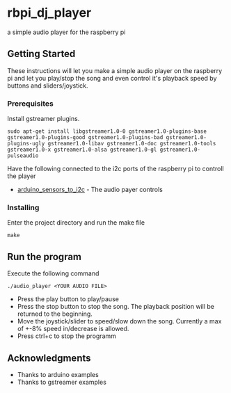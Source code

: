 # rbpi_dj_player
a simple audio player for the raspberry pi

## Getting Started

These instructions will let you make a simple audio player on the raspberry pi and let you play/stop the song and even control it's playback speed by buttons and sliders/joystick.
### Prerequisites

Install gstreamer plugins.

```
sudo apt-get install libgstreamer1.0-0 gstreamer1.0-plugins-base gstreamer1.0-plugins-good gstreamer1.0-plugins-bad gstreamer1.0-plugins-ugly gstreamer1.0-libav gstreamer1.0-doc gstreamer1.0-tools gstreamer1.0-x gstreamer1.0-alsa gstreamer1.0-gl gstreamer1.0-pulseaudio
```

Have the following connected to the i2c ports of the raspberry pi to controll the player

* [arduino_sensors_to_i2c](https://github.com/jonathaneeckhout/arduino_sensors_to_i2c) - The audio payer controls


### Installing

Enter the project directory and run the make file

```
make
```


## Run the program

Execute the following command

```
./audio_player <YOUR AUDIO FILE>
```

* Press the play button to play/pause
* Press the stop button to stop the song. The playback position will be returned to the beginning.
* Move the joystick/slider to speed/slow down the song. Currently a max of +-8% speed in/decrease is allowed.
* Press ctrl+c to stop the programm

## Acknowledgments

* Thanks to arduino examples
* Thanks to gstreamer examples
